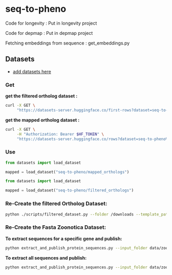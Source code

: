 # seq-to-pheno

Code for longevity : Put in longevity project

Code for depmap : Put in depmap project

Fetching embeddings from sequence : get_embeddings.py

## Datasets

- [add datasets here](https://huggingface.co/seq-to-pheno)

### Get

**get the filtered ortholog dataset :**

```sh
curl -X GET \
     "https://datasets-server.huggingface.co/first-rows?dataset=seq-to-pheno%2Ffiltered_orthologs&config=default&split=train"
```

**get the mapped ortholog dataset :**

```sh 
curl -X GET \
     -H "Authorization: Bearer $HF_TOKEN" \
     "https://datasets-server.huggingface.co/rows?dataset=seq-to-pheno%2Fmapped_orthologs&config=default&split=train&offset=0&length=100"
```

### Use

```python
from datasets import load_dataset

mapped = load_dataset("seq-to-pheno/mapped_orthologs")
```

```python
from datasets import load_dataset

mapped = load_dataset("seq-to-pheno/filtered_orthologs")
```


### Re-Create the filtered Ortholog Dataset:

```sh
python ./scripts/filtered_dataset.py --folder /downloads --template_path /seq_to_pheno/hug/zoonomia_dataset_repo_template/README.md --token hf_xxx --max_length 1000 --max_orthologs 20 --publish
```

### Re-Create the Fasta Zoonotica Dataset:

**To extract sequences for a specific gene and publish:**

```sh
python extract_and_publish_protein_sequences.py --input_folder data/zoonomia/ --input_file protein_sequence_df.tsv --output_folder data/zoonomia/ --output_file TP53_protein_sequences.fasta --gene TP53 --publish --repo_name filtered-zoonomia-tp53 --hf_token hf_your_token
```

**To extract all sequences and publish:**

```sh
python extract_and_publish_protein_sequences.py --input_folder data/zoonomia/ --input_file protein_sequence_df.tsv --output_folder data/zoonomia/ --output_file all_protein_sequences.fasta --publish --repo_name filtered-zoonomia-all --hf_token hf_your_token
```
